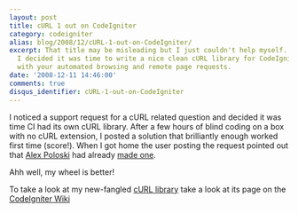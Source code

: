 ```yaml
---
layout: post
title: cURL 1 out on CodeIgniter
category: codeigniter
alias: blog/2008/12/cURL-1-out-on-CodeIgniter/
excerpt: That title may be misleading but I just couldn't help myself... Puns aside,
  I decided it was time to write a nice clean cURL library for CodeIgniter to help
  with your automated browsing and remote page requests.
date: '2008-12-11 14:46:00'
comments: true
disqus_identifier: cURL-1-out-on-CodeIgniter
---
```


I noticed a support request for a cURL related question and decided it was time CI had its own cURL library. After a few hours of blind coding on a box with no cURL extension, I posted a solution that brilliantly enough worked first time (score!). When I got home the user posting the request pointed out that [Alex Poloski](http://alexpolski.com/) had already [made one](http://alexpolski.com/2008/04/13/curl-library-for-codeigniter/).

Ahh well, my wheel is better!

To take a look at my new-fangled [cURL library](http://codeigniter.com/wiki/Curl_library/) take a look at its page on the [CodeIgniter Wiki](http://codeigniter.com/wiki/)
